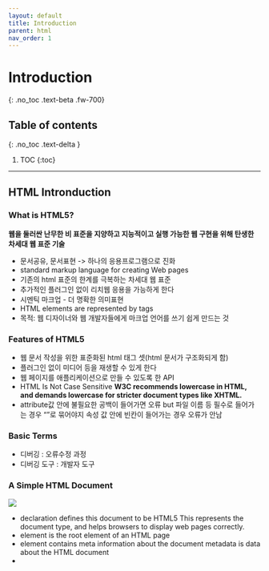```yaml
---
layout: default
title: Introduction
parent: html
nav_order: 1
---
```


# Introduction
{: .no_toc .text-beta .fw-700}

## Table of contents
{: .no_toc .text-delta }

1. TOC
{:toc}

---

## HTML Intronduction

### What is HTML5?
**웹을 둘러싼 난무한 비 표준을 지양하고 지능적이고 실행 가능한 웹 구현을 위해 탄생한 차세대 웹 표준 기술**

* 문서공유, 문서표현 -> 하나의 응용프로그램으로 진화
* standard markup language for creating Web pages
* 기존의 html 표준의 한계를 극복하는 차세대 웹 표준 
* 추가적인 플러그인 없이 리치웹 응용을 가능하게 한다
* 시멘틱 마크업 - 더 명확한 의미표현
* HTML elements are represented by tags
* 목적: 웹 디자이너와 웹 개발자들에게 마크업 언어를 쓰기 쉽게 만드는 것

### Features of HTML5
* 웹 문서 작성을 위한 표준화된 html 태그 셋(html 문서가 구조화되게 함)
* 플러그인 없이 미디어 등을 재생할 수 있게 한다
* 웹 페이지를 애플리케이션으로 만들 수 있도록 한 API
* HTML Is Not Case Sensitive
    **W3C recommends lowercase in HTML, and demands lowercase for stricter document types like XHTML.**
* attribute값 안에 불필요한 공백이 들어가면 오류 but 파일 이름 등 필수로 들어가는 경우 “”로 묶어야지 속성 값 안에 빈칸이 들어가는 경우 오류가 안남


### Basic Terms
* 디버깅 : 오류수정 과정
* 디버깅 도구 : 개발자 도구

### A Simple HTML Document
![](https://gekdev.github.io/assets/images/noname01.png)

* <!DOCTYPE html> declaration defines this document to be HTML5
	This represents the document type, and helps browsers to display web pages correctly.
* <html> element is the root element of an HTML page
* <head> element contains meta information about the document
 	metadata is data about the HTML document
* <title> element specifies a title for the document
* <body> element contains the visible page content 
    (바디에는 높이가 없음 이미 width가 100%)
* <h1> element defines a large heading
* <p> element defines a paragraph

### HTML Tags
* HTML Elements
    HTML tags normally come in pairs like `<p> {start tag(opening tag)} </p>{end tag(closing tag)}`
    The end tag is written like the start tag, but with a forward slash inserted before the tag name
    ```html
    <tagname>content goes here</tagname>
    ```

* Empty HTML Elements
    Empty elements : HTML elements with no content. Empty elements do not have an end tag, such as the `<br>` element


### Representative site
[W3C](https://html.spec.whatwg.org/multipage/)<br>
[마크업 관련 자료](http://html5doctor.com/)<br>
[쇼케이스 사이트](http://html5gallery.com/)<br>
[테스트](http://html5test.com/)<br>


